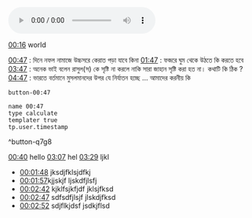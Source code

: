 

<audio id="myAudio"
    src="http://docs.google.com/uc?export=open&id=1adJ1wjFLY4wZRhz63kXix60cX4j8b1gq" type="audio/mp3" controls>
</audio> 


[00:16](http://docs.google.com/uc?export=open&id=1adJ1wjFLY4wZRhz63kXix60cX4j8b1gq#t=16.001185) world


<a href="javascript:(function (d) {var aud = d.getElementById('myAudio');aud.currentTime=47;aud.play();})(document)" >00:47</a>  : দিনে নফল নামাজে উচ্চসরে কেরাত পড়া যাবে কিনা
<a href="javascript:(function (d) {var aud = d.getElementById('myAudio');aud.currentTime=107;aud.play();})(document)" >01:47</a>  : ফজরে ঘুম থেকে উঠতে কি করতে হবে
<a href="javascript:(function (d) {var aud = d.getElementById('myAudio');aud.currentTime=227;aud.play();})(document)" >03:47</a>  : অনেক ভাই বলেন রাসুল(স) কে সৃষ্টি না করলে নাকি সারা জাহান সৃষ্টি করা হত না। কথাটি কি ঠিক ?
<a href="javascript:(function (d) {var aud = d.getElementById('myAudio');aud.currentTime=287;aud.play();})(document)" >04:47</a>  : ভারতে বর্তমানে মুসলমানদের উপর যে নির্যাতন হচ্ছে … আমাদের করনীয় কি


`button-00:47`
```button
name 00:47
type calculate
templater true
tp.user.timestamp
```
^button-q7g8

[00:40](https://www.youtube.com/watch?v=GQXVWtNkeZw#t=40.92100087030029) hello
[03:07](https://www.youtube.com/watch?v=GQXVWtNkeZw#t=187.34369997520446) hel
[03:29](https://www.youtube.com/watch?v=GQXVWtNkeZw#t=209.1129791106262) ljkl


- [00:01:48](obsidian://podnotes?episodeName=Paying+for+Twitter+Verification%3F&url=https%3A%2F%2Ffeeds.megaphone.fm%2FSTU4418364045&time=108.06689) jksdjfklsjdfkj
- [00:01:57](obsidian://podnotes?episodeName=Paying+for+Twitter+Verification%3F&url=https%3A%2F%2Ffeeds.megaphone.fm%2FSTU4418364045&time=117.735977)kjjskjf ljskdfjlsfj
- [00:02:42](obsidian://podnotes?episodeName=Paying+for+Twitter+Verification%3F&url=https%3A%2F%2Ffeeds.megaphone.fm%2FSTU4418364045&time=162.961507) kjklfsjkfjdf jklsjfksd
- [00:02:47](obsidian://podnotes?episodeName=Paying+for+Twitter+Verification%3F&url=https%3A%2F%2Ffeeds.megaphone.fm%2FSTU4418364045&time=167.945271) sdfsdfjlsjf jlskdjfksd
- [00:02:52](obsidian://podnotes?episodeName=Paying+for+Twitter+Verification%3F&url=https%3A%2F%2Ffeeds.megaphone.fm%2FSTU4418364045&time=172.866401) sdjflkjdsf jsdkjflsd